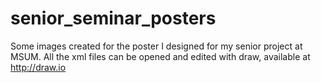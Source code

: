 # senior_seminar_posters
Some images created for the poster I designed for my senior project at MSUM.
All the xml files can be opened and edited with draw, available at http://draw.io
